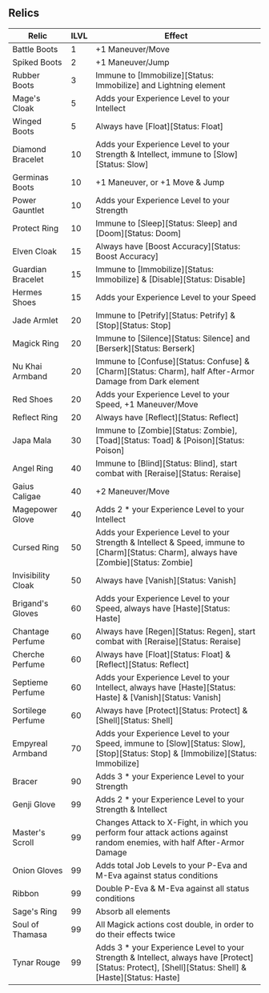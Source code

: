 ## Relics

| Relic              | ILVL | Effect |
| ---                | ---  | ---    |
| Battle Boots       | 1    | +1 Maneuver/Move
| Spiked Boots       | 2    | +1 Maneuver/Jump
| Rubber Boots       | 3    | Immune to [Immobilize][Status: Immobilize] and Lightning element
| Mage's Cloak       | 5    | Adds your Experience Level to your Intellect
| Winged Boots       | 5    | Always have [Float][Status: Float]
| Diamond Bracelet   | 10   | Adds your Experience Level to your Strength & Intellect, immune to [Slow][Status: Slow]
| Germinas Boots     | 10   | +1 Maneuver, or +1 Move & Jump
| Power Gauntlet     | 10   | Adds your Experience Level to your Strength
| Protect Ring       | 10   | Immune to [Sleep][Status: Sleep] and [Doom][Status: Doom]
| Elven Cloak        | 15   | Always have [Boost Accuracy][Status: Boost Accuracy]
| Guardian Bracelet  | 15   | Immune to [Immobilize][Status: Immobilize] & [Disable][Status: Disable]
| Hermes Shoes       | 15   | Adds your Experience Level to your Speed
| Jade Armlet        | 20   | Immune to [Petrify][Status: Petrify] & [Stop][Status: Stop]
| Magick Ring        | 20   | Immune to [Silence][Status: Silence] and [Berserk][Status: Berserk]
| Nu Khai Armband    | 20   | Immune to [Confuse][Status: Confuse] & [Charm][Status: Charm], half After-Armor Damage from Dark element
| Red Shoes          | 20   | Adds your Experience Level to your Speed, +1 Maneuver/Move
| Reflect Ring       | 20   | Always have [Reflect][Status: Reflect]
| Japa Mala          | 30   | Immune to [Zombie][Status: Zombie], [Toad][Status: Toad] & [Poison][Status: Poison]
| Angel Ring         | 40   | Immune to [Blind][Status: Blind], start combat with [Reraise][Status: Reraise]
| Gaius Caligae      | 40   | +2 Maneuver/Move
| Magepower Glove    | 40   | Adds 2 * your Experience Level to your Intellect
| Cursed Ring        | 50   | Adds your Experience Level to your Strength & Intellect & Speed, immune to [Charm][Status: Charm], always have [Zombie][Status: Zombie]
| Invisibility Cloak | 50   | Always have [Vanish][Status: Vanish]
| Brigand's Gloves   | 60   | Adds your Experience Level to your Speed, always have [Haste][Status: Haste]
| Chantage Perfume   | 60   | Always have [Regen][Status: Regen], start combat with [Reraise][Status: Reraise]
| Cherche Perfume    | 60   | Always have [Float][Status: Float] & [Reflect][Status: Reflect]
| Septieme Perfume   | 60   | Adds your Experience Level to your Intellect, always have [Haste][Status: Haste] & [Vanish][Status: Vanish]
| Sortilege Perfume  | 60   | Always have [Protect][Status: Protect] & [Shell][Status: Shell]
| Empyreal Armband   | 70   | Adds your Experience Level to your Speed, immune to [Slow][Status: Slow], [Stop][Status: Stop] & [Immobilize][Status: Immobilize]
| Bracer             | 90   | Adds 3 * your Experience Level to your Strength
| Genji Glove        | 99   | Adds 2 * your Experience Level to your Strength & Intellect
| Master's Scroll    | 99   | Changes Attack to X-Fight, in which you perform four attack actions against random enemies, with half After-Armor Damage
| Onion Gloves       | 99   | Adds total Job Levels to your P-Eva and M-Eva against status conditions
| Ribbon             | 99   | Double P-Eva & M-Eva against all status conditions
| Sage's Ring        | 99   | Absorb all elements
| Soul of Thamasa    | 99   | All Magick actions cost double, in order to do their effects twice
| Tynar Rouge        | 99   | Adds 3 * your Experience Level to your Strength & Intellect, always have [Protect][Status: Protect], [Shell][Status: Shell] & [Haste][Status: Haste]
